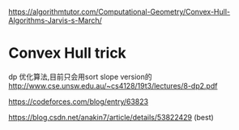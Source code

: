 https://algorithmtutor.com/Computational-Geometry/Convex-Hull-Algorithms-Jarvis-s-March/

# Convex Hull trick
dp 优化算法,目前只会用sort slope version的 <br/>
http://www.cse.unsw.edu.au/~cs4128/19t3/lectures/8-dp2.pdf <br/>

https://codeforces.com/blog/entry/63823 <br/>

https://blog.csdn.net/anakin7/article/details/53822429 (best)
